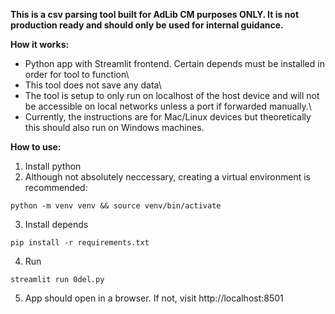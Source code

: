 **This is a csv parsing tool built for AdLib CM purposes ONLY. It is not production ready and should only be used for internal guidance.**

**How it works:**
* Python app with Streamlit frontend. Certain depends must be installed in order for tool to function\
* This tool does not save any data\
* The tool is setup to only run on localhost of the host device and will not be accessible on local networks unless a port if forwarded manually.\
* Currently, the instructions are for Mac/Linux devices but theoretically this should also run on Windows machines.

**How to use:**
1. Install python
2. Although not absolutely neccessary, creating a virtual environment is recommended:
```
python -m venv venv && source venv/bin/activate
```
3. Install depends
```
pip install -r requirements.txt
```
4. Run
```
streamlit run 0del.py
```
5. App should open in a browser. If not, visit http://localhost:8501
